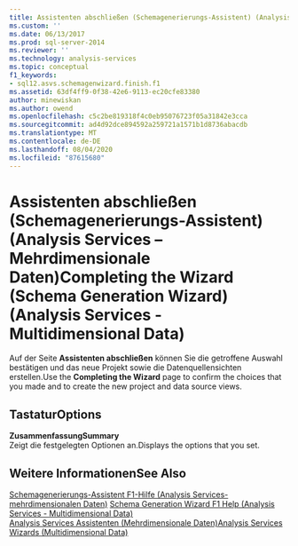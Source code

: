 ```yaml
---
title: Assistenten abschließen (Schemagenerierungs-Assistent) (Analysis Services-Mehrdimensionale Daten) | Microsoft-Dokumentation
ms.custom: ''
ms.date: 06/13/2017
ms.prod: sql-server-2014
ms.reviewer: ''
ms.technology: analysis-services
ms.topic: conceptual
f1_keywords:
- sql12.asvs.schemagenwizard.finish.f1
ms.assetid: 63df4ff9-0f38-42e6-9113-ec20cfe83380
author: minewiskan
ms.author: owend
ms.openlocfilehash: c5c2be819318f4c0eb95076723f05a31842e3cca
ms.sourcegitcommit: ad4d92dce894592a259721a1571b1d8736abacdb
ms.translationtype: MT
ms.contentlocale: de-DE
ms.lasthandoff: 08/04/2020
ms.locfileid: "87615680"
---
```

# <a name="completing-the-wizard-schema-generation-wizard-analysis-services---multidimensional-data"></a><span data-ttu-id="4012b-102">Assistenten abschließen (Schemagenerierungs-Assistent) (Analysis Services – Mehrdimensionale Daten)</span><span class="sxs-lookup"><span data-stu-id="4012b-102">Completing the Wizard (Schema Generation Wizard) (Analysis Services - Multidimensional Data)</span></span>
  <span data-ttu-id="4012b-103">Auf der Seite **Assistenten abschließen** können Sie die getroffene Auswahl bestätigen und das neue Projekt sowie die Datenquellensichten erstellen.</span><span class="sxs-lookup"><span data-stu-id="4012b-103">Use the **Completing the Wizard** page to confirm the choices that you made and to create the new project and data source views.</span></span>  
  
## <a name="options"></a><span data-ttu-id="4012b-104">Tastatur</span><span class="sxs-lookup"><span data-stu-id="4012b-104">Options</span></span>  
 <span data-ttu-id="4012b-105">**Zusammenfassung**</span><span class="sxs-lookup"><span data-stu-id="4012b-105">**Summary**</span></span>  
 <span data-ttu-id="4012b-106">Zeigt die festgelegten Optionen an.</span><span class="sxs-lookup"><span data-stu-id="4012b-106">Displays the options that you set.</span></span>  
  
## <a name="see-also"></a><span data-ttu-id="4012b-107">Weitere Informationen</span><span class="sxs-lookup"><span data-stu-id="4012b-107">See Also</span></span>  
 <span data-ttu-id="4012b-108">[Schemagenerierungs-Assistent F1-Hilfe &#40;Analysis Services-mehrdimensionalen Daten&#41;](schema-generation-wizard-f1-help-analysis-services-multidimensional-data.md) </span><span class="sxs-lookup"><span data-stu-id="4012b-108">[Schema Generation Wizard F1 Help &#40;Analysis Services - Multidimensional Data&#41;](schema-generation-wizard-f1-help-analysis-services-multidimensional-data.md) </span></span>  
 [<span data-ttu-id="4012b-109">Analysis Services Assistenten &#40;Mehrdimensionale Daten&#41;</span><span class="sxs-lookup"><span data-stu-id="4012b-109">Analysis Services Wizards &#40;Multidimensional Data&#41;</span></span>](analysis-services-wizards-multidimensional-data.md)  
  
  
